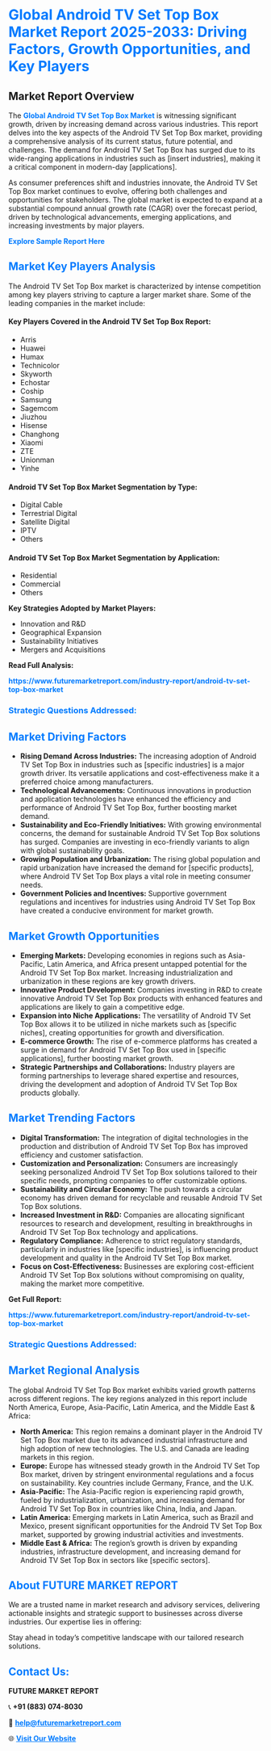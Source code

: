 <h1 style="color: #007BFF;">Global Android TV Set Top Box Market Report 2025-2033: Driving Factors, Growth Opportunities, and Key Players</h1>

<section id="overview">
<h2>Market Report Overview</h2>
<p>The <a href="https://www.futuremarketreport.com/industry-report/android-tv-set-top-box-market" style="color: #007BFF; text-decoration: none;"><strong>Global Android TV Set Top Box Market</strong></a> is witnessing significant growth, driven by increasing demand across various industries. This report delves into the key aspects of the Android TV Set Top Box market, providing a comprehensive analysis of its current status, future potential, and challenges. The demand for Android TV Set Top Box has surged due to its wide-ranging applications in industries such as [insert industries], making it a critical component in modern-day [applications].</p>
<p>As consumer preferences shift and industries innovate, the Android TV Set Top Box market continues to evolve, offering both challenges and opportunities for stakeholders. The global market is expected to expand at a substantial compound annual growth rate (CAGR) over the forecast period, driven by technological advancements, emerging applications, and increasing investments by major players.</p>
</section>

<section id="overview">
<p><a href="https://www.futuremarketreport.com/request-sample/reportId=115942" style="color: #007BFF; text-decoration: none;"><strong>Explore Sample Report Here</strong></a></p>
</section>

<section id="key-players">
<h2 style="color: #007BFF;">Market Key Players Analysis</h2>
<p>The Android TV Set Top Box market is characterized by intense competition among key players striving to capture a larger market share. Some of the leading companies in the market include:</p>
<h4>Key Players Covered in the Android TV Set Top Box Report:</h4>
<ul><li>Arris</li><li>Huawei</li><li>Humax</li><li>Technicolor</li><li>Skyworth</li><li>Echostar</li><li>Coship</li><li>Samsung</li><li>Sagemcom</li><li>Jiuzhou</li><li>Hisense</li><li>Changhong</li><li>Xiaomi</li><li>ZTE</li><li>Unionman</li><li>Yinhe</li></ul>
<h4>Android TV Set Top Box Market Segmentation by Type:</h4>
<ul><li>Digital Cable</li><li>Terrestrial Digital</li><li>Satellite Digital</li><li>IPTV</li><li>Others</li></ul>

<h4>Android TV Set Top Box Market Segmentation by Application:</h4>
<ul><li>Residential</li><li>Commercial</li><li>Others</li></ul>
<p><strong>Key Strategies Adopted by Market Players:</strong></p>
<ul>
<li>Innovation and R&D</li>
<li>Geographical Expansion</li>
<li>Sustainability Initiatives</li>
<li>Mergers and Acquisitions</li>
</ul>
</section>

<section>
<p><strong>Read Full Analysis: </strong></p><a href="https://www.futuremarketreport.com/industry-report/android-tv-set-top-box-market" style="color: #007BFF; text-decoration: none;"><strong>https://www.futuremarketreport.com/industry-report/android-tv-set-top-box-market</strong></a>
<h3 style="color: #007BFF;">Strategic Questions Addressed:</h3>
</section>

<section id="driving-factors">
<h2 style="color: #007BFF;">Market Driving Factors</h2>
<ul>
<li><strong>Rising Demand Across Industries:</strong> The increasing adoption of Android TV Set Top Box in industries such as [specific industries] is a major growth driver. Its versatile applications and cost-effectiveness make it a preferred choice among manufacturers.</li>
<li><strong>Technological Advancements:</strong> Continuous innovations in production and application technologies have enhanced the efficiency and performance of Android TV Set Top Box, further boosting market demand.</li>
<li><strong>Sustainability and Eco-Friendly Initiatives:</strong> With growing environmental concerns, the demand for sustainable Android TV Set Top Box solutions has surged. Companies are investing in eco-friendly variants to align with global sustainability goals.</li>
<li><strong>Growing Population and Urbanization:</strong> The rising global population and rapid urbanization have increased the demand for [specific products], where Android TV Set Top Box plays a vital role in meeting consumer needs.</li>
<li><strong>Government Policies and Incentives:</strong> Supportive government regulations and incentives for industries using Android TV Set Top Box have created a conducive environment for market growth.</li>
</ul>
</section>

<section id="growth-opportunities">
<h2 style="color: #007BFF;">Market Growth Opportunities</h2>
<ul>
<li><strong>Emerging Markets:</strong> Developing economies in regions such as Asia-Pacific, Latin America, and Africa present untapped potential for the Android TV Set Top Box market. Increasing industrialization and urbanization in these regions are key growth drivers.</li>
<li><strong>Innovative Product Development:</strong> Companies investing in R&D to create innovative Android TV Set Top Box products with enhanced features and applications are likely to gain a competitive edge.</li>
<li><strong>Expansion into Niche Applications:</strong> The versatility of Android TV Set Top Box allows it to be utilized in niche markets such as [specific niches], creating opportunities for growth and diversification.</li>
<li><strong>E-commerce Growth:</strong> The rise of e-commerce platforms has created a surge in demand for Android TV Set Top Box used in [specific applications], further boosting market growth.</li>
<li><strong>Strategic Partnerships and Collaborations:</strong> Industry players are forming partnerships to leverage shared expertise and resources, driving the development and adoption of Android TV Set Top Box products globally.</li>
</ul>
</section>

<section id="trending-factors">
<h2 style="color: #007BFF;">Market Trending Factors</h2>
<ul>
<li><strong>Digital Transformation:</strong> The integration of digital technologies in the production and distribution of Android TV Set Top Box has improved efficiency and customer satisfaction.</li>
<li><strong>Customization and Personalization:</strong> Consumers are increasingly seeking personalized Android TV Set Top Box solutions tailored to their specific needs, prompting companies to offer customizable options.</li>
<li><strong>Sustainability and Circular Economy:</strong> The push towards a circular economy has driven demand for recyclable and reusable Android TV Set Top Box solutions.</li>
<li><strong>Increased Investment in R&D:</strong> Companies are allocating significant resources to research and development, resulting in breakthroughs in Android TV Set Top Box technology and applications.</li>
<li><strong>Regulatory Compliance:</strong> Adherence to strict regulatory standards, particularly in industries like [specific industries], is influencing product development and quality in the Android TV Set Top Box market.</li>
<li><strong>Focus on Cost-Effectiveness:</strong> Businesses are exploring cost-efficient Android TV Set Top Box solutions without compromising on quality, making the market more competitive.</li>
</ul>
</section>

<section>
<p><strong>Get Full Report: </strong></p><a href="https://www.futuremarketreport.com/industry-report/android-tv-set-top-box-market" style="color: #007BFF; text-decoration: none;"><strong>https://www.futuremarketreport.com/industry-report/android-tv-set-top-box-market</strong></a>
<h3 style="color: #007BFF;">Strategic Questions Addressed:</h3>
</section>


<section id="regional-analysis">
<h2 style="color: #007BFF;">Market Regional Analysis</h2>
<p>The global Android TV Set Top Box market exhibits varied growth patterns across different regions. The key regions analyzed in this report include North America, Europe, Asia-Pacific, Latin America, and the Middle East & Africa:</p>
<ul>
<li><strong>North America:</strong> This region remains a dominant player in the Android TV Set Top Box market due to its advanced industrial infrastructure and high adoption of new technologies. The U.S. and Canada are leading markets in this region.</li>
<li><strong>Europe:</strong> Europe has witnessed steady growth in the Android TV Set Top Box market, driven by stringent environmental regulations and a focus on sustainability. Key countries include Germany, France, and the U.K.</li>
<li><strong>Asia-Pacific:</strong> The Asia-Pacific region is experiencing rapid growth, fueled by industrialization, urbanization, and increasing demand for Android TV Set Top Box in countries like China, India, and Japan.</li>
<li><strong>Latin America:</strong> Emerging markets in Latin America, such as Brazil and Mexico, present significant opportunities for the Android TV Set Top Box market, supported by growing industrial activities and investments.</li>
<li><strong>Middle East & Africa:</strong> The region’s growth is driven by expanding industries, infrastructure development, and increasing demand for Android TV Set Top Box in sectors like [specific sectors].</li>
</ul>
</section>

<footer>
<h2 style="color: #007BFF;">About FUTURE MARKET REPORT</h2>
<p>We are a trusted name in market research and advisory services, delivering actionable insights and strategic support to businesses across diverse industries. Our expertise lies in offering:</p>

<p>Stay ahead in today’s competitive landscape with our tailored research solutions.</p>

<h2 style="color: #007BFF;">Contact Us:</h2>
<p><strong>FUTURE MARKET REPORT</strong></p>
<p>📞 <strong>+91 (883) 074-8030</strong></p>
<p>📧 <strong><a href="mailto:help@futuremarketreport.com" style="color: #007BFF;">help@futuremarketreport.com</a></strong></p>
<p>🌐 <strong><a href="https://www.futuremarketreport.com/" style="color: #007BFF;">Visit Our Website</a></strong></p>
</footer>